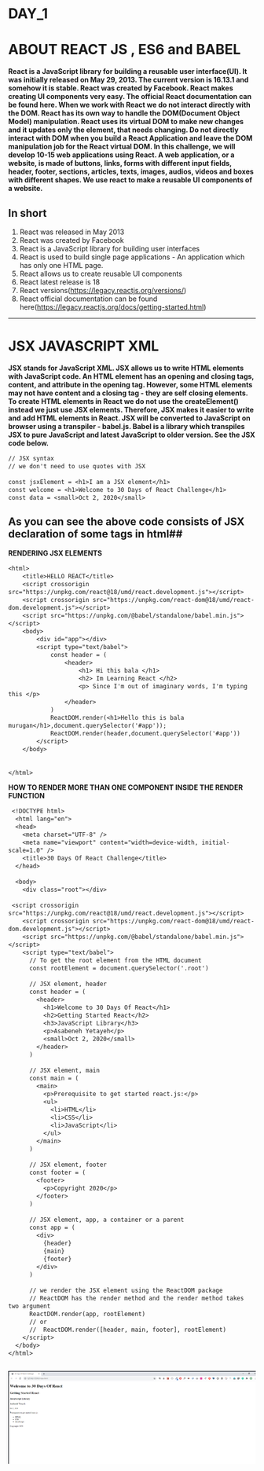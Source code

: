 # DAY_1
# ABOUT REACT JS , ES6 and BABEL 
**React is a JavaScript library for building a reusable user interface(UI). It was initially released on May 29, 2013. The current version is 16.13.1 and somehow it is stable. React was created by Facebook. React makes creating UI components very easy. The official React documentation can be found here. When we work with React we do not interact directly with the DOM. React has its own way to handle the DOM(Document Object Model) manipulation. React uses its virtual DOM to make new changes and it updates only the element, that needs changing. Do not directly interact with DOM when you build a React Application and leave the DOM manipulation job for the React virtual DOM. In this challenge, we will develop 10-15 web applications using React. A web application, or a website, is made of buttons, links, forms with different input fields, header, footer, sections, articles, texts, images, audios, videos and boxes with different shapes. We use react to make a reusable UI components of a website.**

## In short 

1. React was released in May 2013
2. React was created by Facebook
3. React is a JavaScript library for building user interfaces
4. React is used to build single page applications - An application which has only one HTML page.
5. React allows us to create reusable UI components
6. React latest release is 18
7. React versions(https://legacy.reactjs.org/versions/)
8. React official documentation can be found here(https://legacy.reactjs.org/docs/getting-started.html)
---------------------------------------------------------------------------------------------------------------------------------

# JSX JAVASCRIPT XML 

**JSX stands for JavaScript XML. JSX allows us to write HTML elements with JavaScript code. An HTML element has an opening and closing tags, content, and attribute in the opening tag. However, some HTML elements may not have content and a closing tag - they are self closing elements. To create HTML elements in React we do not use the createElement() instead we just use JSX elements. Therefore, JSX makes it easier to write and add HTML elements in React. JSX will be converted to JavaScript on browser using a transpiler - babel.js. Babel is a library which transpiles JSX to pure JavaScript and latest JavaScript to older version. See the JSX code below.**

``` 
// JSX syntax
// we don't need to use quotes with JSX

const jsxElement = <h1>I am a JSX element</h1>
const welcome = <h1>Welcome to 30 Days of React Challenge</h1>
const data = <small>Oct 2, 2020</small> 
```

## As you can see the above code consists of JSX declaration of some tags in html##

**RENDERING JSX ELEMENTS**

``` 
<html>
    <title>HELLO REACT</title>
    <script crossorigin src="https://unpkg.com/react@18/umd/react.development.js"></script>
    <script crossorigin src="https://unpkg.com/react-dom@18/umd/react-dom.development.js"></script>
    <script src="https://unpkg.com/@babel/standalone/babel.min.js"></script>
    <body>
        <div id="app"></div>
        <script type="text/babel">
            const header = (
                <header>
                    <h1> Hi this bala </h1>
                    <h2> Im Learning React </h2>
                    <p> Since I'm out of imaginary words, I'm typing this </p>
                </header>
            )
            ReactDOM.render(<h1>Hello this is bala murugan</h1>,document.querySelector('#app'));
            ReactDOM.render(header,document.querySelector('#app'))
        </script>
    </body>


</html> 
```

**HOW TO RENDER MORE THAN ONE COMPONENT INSIDE THE RENDER FUNCTION**

```
 <!DOCTYPE html>
  <html lang="en">
  <head>
    <meta charset="UTF-8" />
    <meta name="viewport" content="width=device-width, initial-scale=1.0" />
    <title>30 Days Of React Challenge</title>
  </head>

  <body>
    <div class="root"></div>

 <script crossorigin src="https://unpkg.com/react@18/umd/react.development.js"></script>
    <script crossorigin src="https://unpkg.com/react-dom@18/umd/react-dom.development.js"></script>
    <script src="https://unpkg.com/@babel/standalone/babel.min.js"></script>
    <script type="text/babel">
      // To get the root element from the HTML document
      const rootElement = document.querySelector('.root')

      // JSX element, header
      const header = (
        <header>
          <h1>Welcome to 30 Days Of React</h1>
          <h2>Getting Started React</h2>
          <h3>JavaScript Library</h3>
          <p>Asabeneh Yetayeh</p>
          <small>Oct 2, 2020</small>
        </header>
      )

      // JSX element, main
      const main = (
        <main>
          <p>Prerequisite to get started react.js:</p>
          <ul>
            <li>HTML</li>
            <li>CSS</li>
            <li>JavaScript</li>
          </ul>
        </main>
      )

      // JSX element, footer
      const footer = (
        <footer>
          <p>Copyright 2020</p>
        </footer>
      )

      // JSX element, app, a container or a parent
      const app = (
        <div>
          {header}
          {main}
          {footer}
        </div>
      )

      // we render the JSX element using the ReactDOM package
      // ReactDOM has the render method and the render method takes two argument
      ReactDOM.render(app, rootElement)
      // or
      //  ReactDOM.render([header, main, footer], rootElement)
    </script>
  </body>
</html>
```
![OUTPUT OF THE ABOVE](image-1.png)
------------------------------------------------------------------------------------------------------------------------------